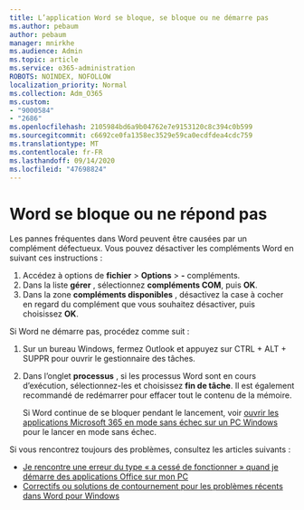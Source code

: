 ```yaml
---
title: L’application Word se bloque, se bloque ou ne démarre pas
ms.author: pebaum
author: pebaum
manager: mnirkhe
ms.audience: Admin
ms.topic: article
ms.service: o365-administration
ROBOTS: NOINDEX, NOFOLLOW
localization_priority: Normal
ms.collection: Adm_O365
ms.custom:
- "9000584"
- "2686"
ms.openlocfilehash: 2105984bd6a9b04762e7e9153120c8c394c0b599
ms.sourcegitcommit: c6692ce0fa1358ec3529e59ca0ecdfdea4cdc759
ms.translationtype: MT
ms.contentlocale: fr-FR
ms.lasthandoff: 09/14/2020
ms.locfileid: "47698824"
---
```

# <a name="word-crashes-or-doesnt-respond"></a>Word se bloque ou ne répond pas

Les pannes fréquentes dans Word peuvent être causées par un complément défectueux. Vous pouvez désactiver les compléments Word en suivant ces instructions :

1. Accédez à options de **fichier**  >  **Options**  >  **-** compléments.
2. Dans la liste **gérer** , sélectionnez **compléments COM**, puis **OK**.
3. Dans la zone **compléments disponibles** , désactivez la case à cocher en regard du complément que vous souhaitez désactiver, puis choisissez **OK**.

Si Word ne démarre pas, procédez comme suit :

1.   Sur un bureau Windows, fermez Outlook et appuyez sur CTRL + ALT + SUPPR pour ouvrir le gestionnaire des tâches. 
2. Dans l’onglet **processus** , si les processus Word sont en cours d’exécution, sélectionnez-les et choisissez **fin de tâche**. Il est également recommandé de redémarrer pour effacer tout le contenu de la mémoire.

    Si Word continue de se bloquer pendant le lancement, voir [ouvrir les applications Microsoft 365 en mode sans échec sur un PC Windows](https://support.office.com/article/Open-Office-apps-in-safe-mode-on-a-Windows-PC-dedf944a-5f4b-4afb-a453-528af4f7ac72) pour le lancer en mode sans échec.

Si vous rencontrez toujours des problèmes, consultez les articles suivants : 
- [Je rencontre une erreur du type « a cessé de fonctionner » quand je démarre des applications Office sur mon PC](https://support.office.com/article/52bd7985-4e99-4a35-84c8-2d9b8301a2fa)
- [Correctifs ou solutions de contournement pour les problèmes récents dans Word pour Windows](https://support.office.com/article/bf6bf17c-2807-4871-83ce-e337ae8f0b86)